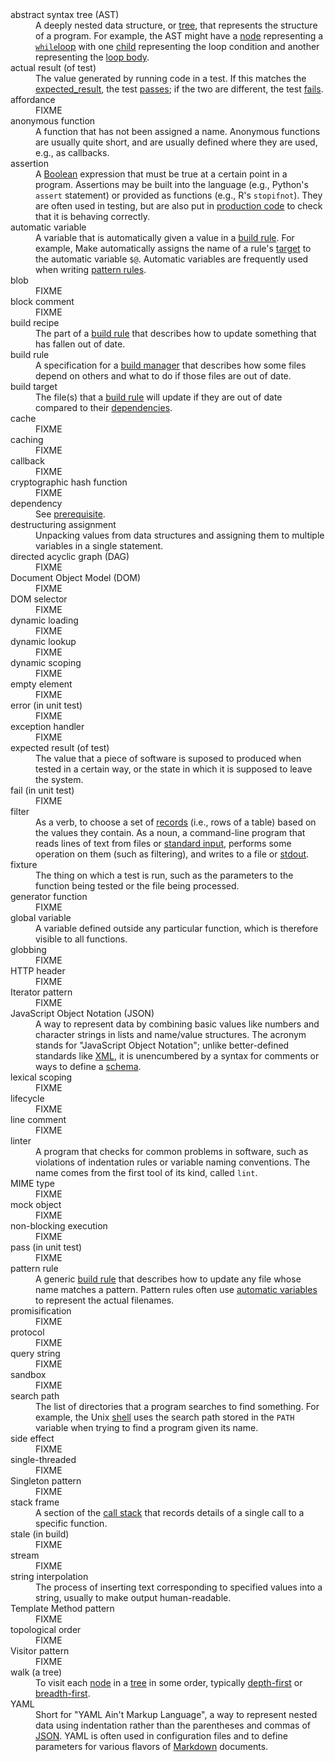 ---
---

<dl class="glossary">
<dt id="abstract_syntax_tree">abstract syntax tree (AST)</dt>
<dd>A deeply nested data structure, or <a href="#tree">tree</a>, that represents the structure of a program. For example, the AST might have a <a href="#node">node</a> representing a <a href="#while_loop"><code>while</code>loop</a> with one <a href="#child_tree">child</a> representing the loop condition and another representing the <a href="#loop_body">loop body</a>.</dd>
<dt id="actual_result">actual result (of test)</dt>
<dd>The value generated by running code in a test. If this matches the <a href="#expected_result">expected_result</a>, the test <a href="#pass_test">passes</a>; if the two are different, the test <a href="#fail_test">fails</a>.</dd>
<dt id="affordance">affordance</dt>
<dd>FIXME</dd>
<dt id="anonymous_function">anonymous function</dt>
<dd>A function that has not been assigned a name.  Anonymous functions are usually quite short, and are usually defined where they are used, e.g., as callbacks.</dd>
<dt id="assertion">assertion</dt>
<dd>A <a href="#boolean">Boolean</a> expression that must be true at a certain point in a program.  Assertions may be built into the language (e.g., Python's <code>assert</code> statement) or provided as functions (e.g., R's <code>stopifnot</code>). They are often used in testing, but are also put in <a href="#production_code">production code</a> to check that it is behaving correctly.</dd>
<dt id="automatic_variable">automatic variable</dt>
<dd>A variable that is automatically given a value in a <a href="#build_rule">build rule</a>.  For example, Make automatically assigns the name of a rule's <a href="#build_target">target</a> to the automatic variable <code>$@</code>.  Automatic variables are frequently used when writing <a href="#pattern_rule">pattern rules</a>.</dd>
<dt id="blob">blob</dt>
<dd>FIXME</dd>
<dt id="block_comment">block comment</dt>
<dd>FIXME</dd>
<dt id="build_recipe">build recipe</dt>
<dd>The part of a <a href="#build_rule">build rule</a> that describes how to update something that has fallen out of date.</dd>
<dt id="build_rule">build rule</dt>
<dd>A specification for a <a href="#build_manager">build manager</a> that describes how some files depend on others and what to do if those files are out of date.</dd>
<dt id="build_target">build target</dt>
<dd>The file(s) that a <a href="#build_rule">build rule</a> will update if they are out of date compared to their <a href="#dependency">dependencies</a>.</dd>
<dt id="cache">cache</dt>
<dd>FIXME</dd>
<dt id="caching">caching</dt>
<dd>FIXME</dd>
<dt id="callback">callback</dt>
<dd>FIXME</dd>
<dt id="cryptographic_hash_function">cryptographic hash function</dt>
<dd>FIXME</dd>
<dt id="dependency">dependency</dt>
<dd>See <a href="#prerequisite">prerequisite</a>.</dd>
<dt id="destructuring_assignment">destructuring assignment</dt>
<dd>Unpacking values from data structures and assigning them to multiple variables in a single statement.</dd>
<dt id="dag">directed acyclic graph (DAG)</dt>
<dd>FIXME</dd>
<dt id="dom">Document Object Model (DOM)</dt>
<dd>FIXME</dd>
<dt id="dom_selector">DOM selector</dt>
<dd>FIXME</dd>
<dt id="dynamic_loading">dynamic loading</dt>
<dd>FIXME</dd>
<dt id="dynamic_lookup">dynamic lookup</dt>
<dd>FIXME</dd>
<dt id="dynamic_scoping">dynamic scoping</dt>
<dd>FIXME</dd>
<dt id="empty_element">empty element</dt>
<dd>FIXME</dd>
<dt id="unit_test_error">error (in unit test)</dt>
<dd>FIXME</dd>
<dt id="exception_handler">exception handler</dt>
<dd>FIXME</dd>
<dt id="expected_result">expected result (of test)</dt>
<dd>The value that a piece of software is suposed to produced when tested in a certain way, or the state in which it is supposed to leave the system.</dd>
<dt id="unit_test_fail">fail (in unit test)</dt>
<dd>FIXME</dd>
<dt id="filter">filter</dt>
<dd>As a verb, to choose a set of <a href="#record">records</a> (i.e., rows of a table) based on the values they contain. As a noun, a command-line program that reads lines of text from files or <a href="#stdin">standard input</a>, performs some operation on them (such as filtering), and writes to a file or <a href="#stdout">stdout</a>.</dd>
<dt id="fixture">fixture</dt>
<dd>The thing on which a test is run, such as the parameters to the function being tested or the file being processed.</dd>
<dt id="generator_function">generator function</dt>
<dd>FIXME</dd>
<dt id="global_variable">global variable</dt>
<dd>A variable defined outside any particular function, which is therefore visible to all functions.</dd>
<dt id="globbing">globbing</dt>
<dd>FIXME</dd>
<dt id="http_header">HTTP header</dt>
<dd>FIXME</dd>
<dt id="iterator_pattern">Iterator pattern</dt>
<dd>FIXME</dd>
<dt id="json">JavaScript Object Notation (JSON)</dt>
<dd>A way to represent data by combining basic values like numbers and character strings in lists and name/value structures. The acronym stands for &quot;JavaScript Object Notation&quot;; unlike better-defined standards like <a href="#xml">XML</a>, it is unencumbered by a syntax for comments or ways to define a <a href="#schema">schema</a>.</dd>
<dt id="lexical_scoping">lexical scoping</dt>
<dd>FIXME</dd>
<dt id="lifecycle">lifecycle</dt>
<dd>FIXME</dd>
<dt id="line_comment">line comment</dt>
<dd>FIXME</dd>
<dt id="linter">linter</dt>
<dd>A program that checks for common problems in software, such as violations of indentation rules or variable naming conventions. The name comes from the first tool of its kind, called <code>lint</code>.</dd>
<dt id="mime_type">MIME type</dt>
<dd>FIXME</dd>
<dt id="mock_object">mock object</dt>
<dd>FIXME</dd>
<dt id="non_blocking_execution">non-blocking execution</dt>
<dd>FIXME</dd>
<dt id="unit_test_pass">pass (in unit test)</dt>
<dd>FIXME</dd>
<dt id="pattern_rule">pattern rule</dt>
<dd>A generic <a href="#build_rule">build rule</a> that describes how to update any file whose name matches a pattern. Pattern rules often use <a href="#automatic_variable">automatic variables</a> to represent the actual filenames.</dd>
<dt id="promisification">promisification</dt>
<dd>FIXME</dd>
<dt id="protocol">protocol</dt>
<dd>FIXME</dd>
<dt id="query_string">query string</dt>
<dd>FIXME</dd>
<dt id="sandbox">sandbox</dt>
<dd>FIXME</dd>
<dt id="search_path">search path</dt>
<dd>The list of directories that a program searches to find something. For example, the Unix <a href="#shell">shell</a> uses the search path stored in the <code>PATH</code> variable when trying to find a program given its name.</dd>
<dt id="side_effect">side effect</dt>
<dd>FIXME</dd>
<dt id="single_threaded">single-threaded</dt>
<dd>FIXME</dd>
<dt id="singleton_pattern">Singleton pattern</dt>
<dd>FIXME</dd>
<dt id="stack_frame">stack frame</dt>
<dd>A section of the <a href="#call_stack">call stack</a> that records details of a single call to a specific function.</dd>
<dt id="build_stale">stale (in build)</dt>
<dd>FIXME</dd>
<dt id="stream">stream</dt>
<dd>FIXME</dd>
<dt id="string_interpolation">string interpolation</dt>
<dd>The process of inserting text corresponding to specified values into a string, usually to make output human-readable.</dd>
<dt id="template_method_pattern">Template Method pattern</dt>
<dd>FIXME</dd>
<dt id="topological_order">topological order</dt>
<dd>FIXME</dd>
<dt id="visitor_pattern">Visitor pattern</dt>
<dd>FIXME</dd>
<dt id="walk_tree">walk (a tree)</dt>
<dd>To visit each <a href="#node">node</a> in a <a href="#tree">tree</a> in some order, typically <a href="#depth_first">depth-first</a> or <a href="#breadth_first">breadth-first</a>.</dd>
<dt id="yaml">YAML</dt>
<dd>Short for &quot;YAML Ain't Markup Language&quot;, a way to represent nested data using indentation rather than the parentheses and commas of <a href="#json">JSON</a>. YAML is often used in configuration files and to define parameters for various flavors of <a href="#markdown">Markdown</a> documents.</dd>

</dl>
